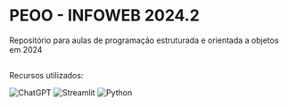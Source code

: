 # PEOO - INFOWEB 2024.2
Repositório para aulas de programação estruturada e orientada a objetos em 2024
##
Recursos utilizados:

![ChatGPT](https://img.shields.io/badge/chatGPT-74aa9c?style=for-the-badge&logo=openai&logoColor=white)
![Streamlit](https://img.shields.io/badge/Streamlit-%23FE4B4B.svg?style=for-the-badge&logo=streamlit&logoColor=white)
![Python](https://img.shields.io/badge/python-3670A0?style=for-the-badge&logo=python&logoColor=ffdd54)
